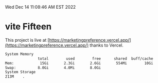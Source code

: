 Wed Dec 14 11:08:46 AM EST 2022

# vite Fifteen


This project is live at [https://marketingpreference.vercel.app/](https://marketingpreference.vercel.app/) thanks to Vercel.

```bash
System Memory
               total        used        free      shared  buff/cache   available
Mem:            15Gi       2.3Gi       2.6Gi       554Mi        10Gi        12Gi
Swap:          8.0Gi       4.0Mi       8.0Gi
System Storage
213M	.
```
